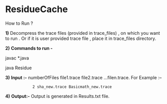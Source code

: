 # ResidueCache

How to Run ? 

**1)**	Decompress the trace files (provided in trace_files) , on which you want to run . Or if it is user provided trace file , place it in trace_files directory.

**2)**	**Commands to run -** 

  javac *.java

  java Residue

**3)**	**Input :-** numberOfFiles file1.trace file2.trace …filen.trace.
                For Example :– 
                
                2 sha_new.trace Basicmath_new.trace

**4)**	**Output:-** Output is generated in Results.txt file.
